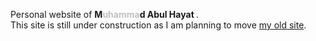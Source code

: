 Personal website of <b> M<font color="silver">uhamma</font>d Abul Hayat </b>. <br>
This site is still under construction as I am planning to move <a href="https://sites.google.com/site/abulhayatshiblu/">my old site</a>.<br>
